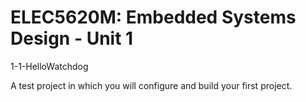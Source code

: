 # ELEC5620M: Embedded Systems Design - Unit 1

1-1-HelloWatchdog

A test project in which you will configure and build your first project.

